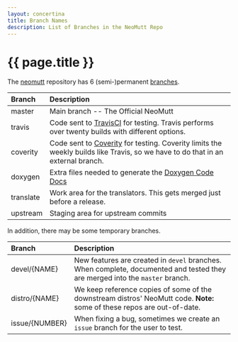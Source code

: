 ```yaml
---
layout: concertina
title: Branch Names
description: List of Branches in the NeoMutt Repo
---
```


# {{ page.title }}

The [neomutt](https://github.com/neomutt/neomutt) repository has 6
(semi-)permanent [branches](https://github.com/neomutt/neomutt/branches).

| Branch    | Description                                                                                                                                                                          |
| :-------- | :----------------------------------------------------------------------------------------------------------------------------------------------------------------------------------- |
| master    | Main branch -- The Official NeoMutt                                                                                                                                                  |
| travis    | Code sent to [TravisCI](https://travis-ci.org/neomutt/neomutt) for testing. Travis performs over twenty builds with different options.                                               |
| coverity  | Code sent to [Coverity](https://scan.coverity.com/projects/neomutt-neomutt) for testing. Coverity limits the weekly builds like Travis, so we have to do that in an external branch. |
| doxygen   | Extra files needed to generate the [Doxygen Code Docs](/code/)                                                                                                                       |
| translate | Work area for the translators.  This gets merged just before a release.                                                                                                              |
| upstream  | Staging area for upstream commits                                                                                                                                                    |

In addition, there may be some temporary branches.

| Branch         | Description                                                                                                                  |
| :------------- | :--------------------------------------------------------------------------------------------------------------------------- |
| devel/{NAME}   | New features are created in `devel` branches. When complete, documented and tested they are merged into the `master` branch. |
| distro/{NAME}  | We keep reference copies of some of the downstream distros' NeoMutt code. **Note:** some of these repos are out-of-date.     |
| issue/{NUMBER} | When fixing a bug, sometimes we create an `issue` branch for the user to test.                                               |
